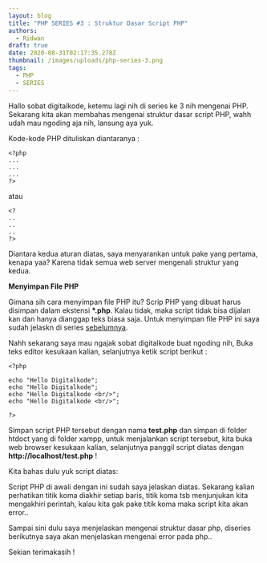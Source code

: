 ```yaml
---
layout: blog
title: "PHP SERIES #3 : Struktur Dasar Script PHP"
authors:
  - Ridwan
draft: true
date: 2020-08-31T02:17:35.278Z
thumbnail: /images/uploads/php-series-3.png
tags:
  - PHP
  - SERIES
---
```

Hallo sobat digitalkode, ketemu lagi nih di series ke 3 nih mengenai PHP. Sekarang kita akan membahas mengenai struktur dasar script PHP, wahh udah mau ngoding aja nih, lansung aya yuk.

Kode-kode PHP dituliskan diantaranya :

```
<?php
...
...
...
?>
```

atau

```
<?
..
..
..
?>
```

Diantara kedua aturan diatas, saya menyarankan untuk pake yang pertama, kenapa yaa? Karena tidak semua web server mengenali struktur yang kedua.

**Menyimpan File PHP**

Gimana sih cara menyimpan file PHP itu? Scrip PHP yang dibuat harus disimpan dalam ekstensi **\*.php**. Kalau tidak, maka script tidak bisa dijalan kan dan hanya dianggap teks biasa saja.  Untuk menyimpan file PHP ini saya sudah jelaskn di series [sebelumnya](https://www.digitalkode.com/php/php-series-2-konfigurasi-apache-php-dan-mysql/).

Nahh sekarang saya mau ngajak sobat digitalkode buat ngoding nih, Buka teks editor kesukaan kalian, selanjutnya ketik script berikut :

```
<?php 

echo "Hello Digitalkode";
echo "Hello Digitalkode";
echo "Hello Digitalkode <br/>";
echo "Hello Digitalkode <br/>";

?>
```

Simpan script PHP tersebut dengan nama **test.php** dan simpan di folder htdoct yang di folder xampp, untuk menjalankan script tersebut, kita buka web browser kesukaan kalian, selanjutnya panggil script diatas dengan **http://localhost/test.php** !

Kita bahas dulu yuk script diatas:

Script PHP di awali dengan **<?php** dan diakhiri dengan **?>** ini sudah saya jelaskan diatas. Sekarang kalian perhatikan titik koma diakhir setiap baris, titik koma tsb menjunjukan kita mengakhiri perintah, kalau kita gak pake titik koma maka script kita akan error..

Sampai sini dulu saya menjelaskan mengenai struktur dasar php, diseries berikutnya saya akan menjelaskan mengenai error pada php..

Sekian terimakasih !